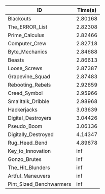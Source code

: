 |ID|Time(s)|
|-|-|
|Blackouts|2.80168|
|The_ERROR_List|2.82308|
|Prime_Calculus|2.82466|
|Computer_Crew|2.82718|
|Byte_Mechanics|2.84688|
|Beasts|2.86613|
|Loose_Screws|2.87387|
|Grapevine_Squad|2.87483|
|Rebooting_Rebels|2.92659|
|Creed_Symbol|2.95966|
|Smalltalk_Dribble|2.98968|
|Hackerjacks|3.03639|
|Digital_Destroyers|3.04426|
|Pseudo_Boom|3.06136|
|Digitally_Destroyed|4.14347|
|Rug_Heed_Bend|4.89678|
|Key_to_Innovation|inf|
|Gonzo_Brutes|inf|
|The_Hit_Blunders|inf|
|Artful_Maneuvers|inf|
|Pint_Sized_Benchwarmers|inf|
